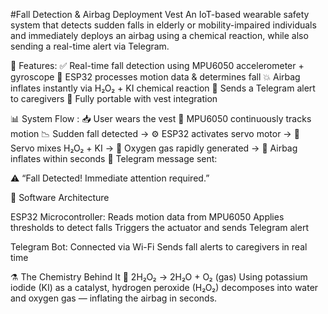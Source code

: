 #Fall Detection & Airbag Deployment Vest
An IoT-based wearable safety system that detects sudden falls in elderly or mobility-impaired individuals and immediately deploys an airbag using a chemical reaction, while also sending a real-time alert via Telegram.

📌 Features:
✅ Real-time fall detection using MPU6050 accelerometer + gyroscope
🧠 ESP32 processes motion data & determines fall
💥 Airbag inflates instantly via H₂O₂ + KI chemical reaction
🛜 Sends a Telegram alert to caregivers
🔋 Fully portable with vest integration

📊 System Flow :
📥 User wears the vest
🔄 MPU6050 continuously tracks motion
📉 Sudden fall detected →
⚙️ ESP32 activates servo motor →
🧪 Servo mixes H₂O₂ + KI →
🫧 Oxygen gas rapidly generated →
🎈 Airbag inflates within seconds
📨 Telegram message sent:

⚠️ “Fall Detected! Immediate attention required.”

🧠 Software Architecture

ESP32 Microcontroller:
Reads motion data from MPU6050
Applies thresholds to detect falls
Triggers the actuator and sends Telegram alert

Telegram Bot:
Connected via Wi-Fi
Sends fall alerts to caregivers in real time

⚗️ The Chemistry Behind It
🧪 2H₂O₂ → 2H₂O + O₂ (gas)
Using potassium iodide (KI) as a catalyst, hydrogen peroxide (H₂O₂) decomposes into water and oxygen gas — inflating the airbag in seconds.

